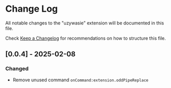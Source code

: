 # Change Log

All notable changes to the "uzywasie" extension will be documented in this file.

Check [Keep a Changelog](http://keepachangelog.com/) for recommendations on how to structure this file.

## [0.0.4] - 2025-02-08

### Changed

- Remove unused command `onCommand:extension.oddPipeReplace`
